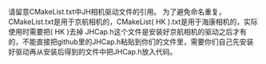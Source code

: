 请留意CMakeList.txt中JH相机驱动文件的引用。
为了避免命名重复，CMakeList.txt是用于京航相机的，CMakeList( HK ).txt是用于海康相机的，实际使用时需要把( HK )去掉
JHCap.h这个文件是安装好京航相机的驱动之后才有的，不能直接把github里的JHCap.h粘贴到你们的文件里，需要你们自己先安装好驱动再从安装后得到的文件中把JHCap.h放入代码。

